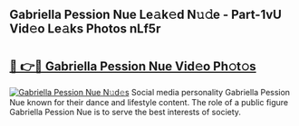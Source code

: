 ## Gabriella Pession Nue Le𝚊k𝚎d N𝚞𝚍e - Part-1vU Vid𝚎o Le𝚊ks Photos nLf5r

# <h2><a href="http://fb1yt47.evod.top/?m=Gabriella+Pession+Nue">🔗 👉🔴 Gabriella Pession Nue Vid𝚎o Ph𝚘t𝚘s</a></h2>

[![Gabriella Pession Nue N𝚞d𝚎s](https://i.imgur.com/8V9OHl7.gif)](http://fb1yt47.evod.top/?m=Gabriella+Pession+Nue)
Social media personality Gabriella Pession Nue known for their dance and lifestyle content. The role of a public figure Gabriella Pession Nue is to serve the best interests of society. 

